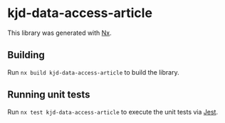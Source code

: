 # kjd-data-access-article

This library was generated with [Nx](https://nx.dev).

## Building

Run `nx build kjd-data-access-article` to build the library.

## Running unit tests

Run `nx test kjd-data-access-article` to execute the unit tests via [Jest](https://jestjs.io).
